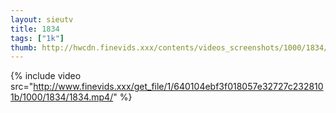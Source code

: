 ```yaml
--- 
layout: sieutv
title: 1834
tags: ["1k"]
thumb: http://hwcdn.finevids.xxx/contents/videos_screenshots/1000/1834/preview.mp4.jpg
---
```

{% include video src="http://www.finevids.xxx/get_file/1/640104ebf3f018057e32727c2328101b/1000/1834/1834.mp4/" %} 
